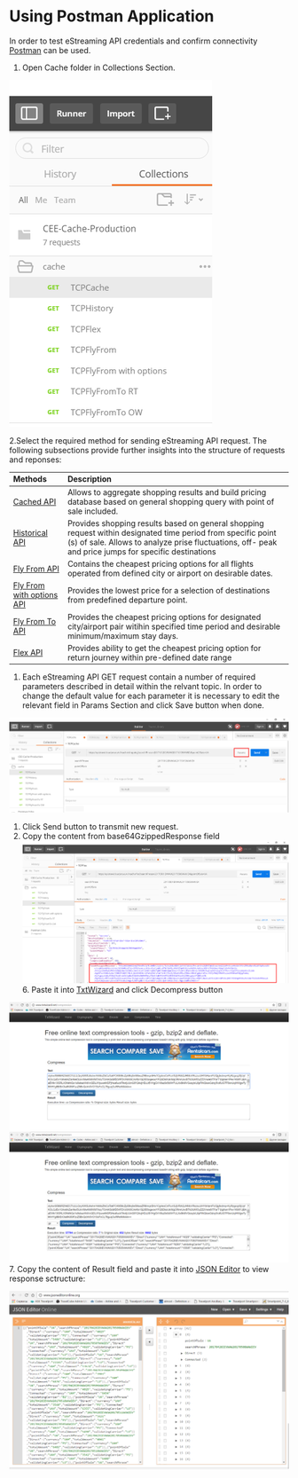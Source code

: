# Using Postman Application

In order to test eStreaming API credentials and confirm connectivity [Postman](https://www.getpostman.com/) can be used.

1. Open Cache folder in Collections Section.

![](../.gitbook/assets/import.png)

2.Select the required method for sending eStreaming API request. The following subsections provide further insights into the structure of requests and reponses:

| Methods | Description |
| :--- | :--- |
| [Cached API](../methods/cache-api.md) | Allows to aggregate shopping results and build pricing database based on general shopping query with point of sale included. |
| [Historical API](../methods/historical-api.md) | Provides shopping results based on general shopping request within designated time period from specific point \(s\) of sale. Allows to analyze prise fluctuations, off- peak and price jumps for specific destinations |
| [Fly From API](../methods/fly-from-api.md) | Contains the cheapest pricing options for all flights operated from defined city or airport on desirable dates. |
| [Fly From with options API](../methods/fly-from-with-options-api.md) | Provides the lowest price for a selection of destinations from predefined departure point. |
| [Fly From To API](../methods/fly-from-to-api/) | Provides the cheapest pricing options for designated city/airport pair witihin specified time period and desirable minimum/maximum stay days. |
| [Flex API](../methods/fly-from-to-api/) | Provides ability to get the cheapest pricing option for return journey within pre-defined date range |

1. Each eStreaming API GET  request contain a number of required parameters described in detail within the relvant topic. In order to change the default value for each parameter it is necessary to edit the relevant field in Params Section and click Save button when done.

![](../.gitbook/assets/params.png)

1. Click Send button to transmit new request.
2. Copy the content from base64GzippedResponse field![](../.gitbook/assets/responsebody.png)6. Paste it into [TxtWizard](http://www.txtwizard.net/) and click Decompress button

![](../.gitbook/assets/decompression1.png)![](../.gitbook/assets/decompressdone.png)7. Copy the content of Result field and paste it into [JSON Editor](http://www.jsoneditoronline.org/) to view response sctructure:

![](../.gitbook/assets/jsoneditorstructure.png)

